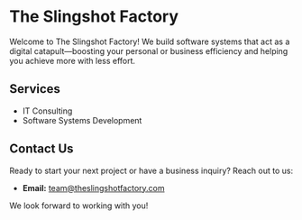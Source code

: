 # The Slingshot Factory

Welcome to The Slingshot Factory! We build software systems that act as a digital catapult—boosting your personal or business efficiency and helping you achieve more with less effort.

## Services

- IT Consulting
- Software Systems Development

## Contact Us

Ready to start your next project or have a business inquiry? Reach out to us:

- **Email:** team@theslingshotfactory.com

We look forward to working with you!